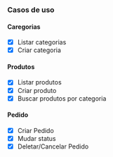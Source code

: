 ### Casos de uso

#### Caregorias
- [x] Listar categorias
- [x] Criar categoria

#### Produtos
- [x] Listar produtos
- [x] Criar produto
- [x] Buscar produtos por categoria

#### Pedido
- [x] Criar Pedido
- [x] Mudar status
- [x] Deletar/Cancelar Pedido